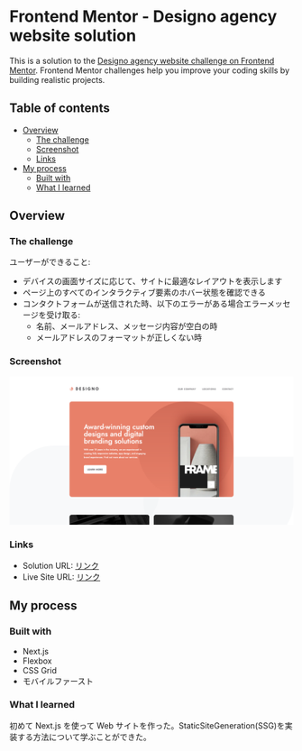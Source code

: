 # Frontend Mentor - Designo agency website solution

This is a solution to the [Designo agency website challenge on Frontend Mentor](https://www.frontendmentor.io/challenges/designo-multipage-website-G48K6rfUT). Frontend Mentor challenges help you improve your coding skills by building realistic projects.

## Table of contents

- [Overview](#overview)
  - [The challenge](#the-challenge)
  - [Screenshot](#screenshot)
  - [Links](#links)
- [My process](#my-process)
  - [Built with](#built-with)
  - [What I learned](#what-i-learned)

## Overview

### The challenge

ユーザーができること:

- デバイスの画面サイズに応じて、サイトに最適なレイアウトを表示します
- ページ上のすべてのインタラクティブ要素のホバー状態を確認できる
- コンタクトフォームが送信された時、以下のエラーがある場合エラーメッセージを受け取る:
  - 名前、メールアドレス、メッセージ内容が空白の時
  - メールアドレスのフォーマットが正しくない時

### Screenshot

![](./screenshot.png)

### Links

- Solution URL: [リンク](https://github.com/Kaji1127/designo-multi-page-website/)
- Live Site URL: [リンク](https://designo-multi-page-website-wheat.vercel.app/)

## My process

### Built with

- Next.js
- Flexbox
- CSS Grid
- モバイルファースト

### What I learned

初めて Next.js を使って Web サイトを作った。StaticSiteGeneration(SSG)を実装する方法について学ぶことができた。
